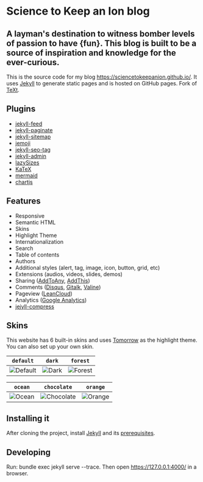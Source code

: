 # Science to Keep an Ion blog
## A layman's destination to witness bomber levels of passion to have {fun}. This blog is built to be a source of inspiration and knowledge for the ever-curious.
This is the source code for my blog https://sciencetokeepanion.github.io/. It uses [Jekyll](https://jekyllrb.com/) to generate static pages and is hosted on GitHub pages.
Fork of [TeXt](https://github.com/kitian616/jekyll-TeXt-theme).

## Plugins
- [jekyll-feed](https://github.com/jekyll/jekyll-feed)
- [jekyll-paginate](https://github.com/jekyll/jekyll-paginate)
- [jekyll-sitemap](https://github.com/jekyll/jekyll-sitemap)
- [jemoji](https://github.com/jekyll/jemoji)
- [jekyll-seo-tag](https://github.com/jekyll/jekyll-seo-tag)
- [jekyll-admin](https://github.com/jekyll/jekyll-admin)
- [lazySizes](https://github.com/aFarkas/lazysizes)
- [KaTeX](https://katex.org/)
- [mermaid](https://mermaidjs.github.io/)
- [chartjs](http://www.chartjs.org/)
    

## Features
- Responsive
- Semantic HTML
- Skins
- Highlight Theme
- Internationalization
- Search
- Table of contents
- Authors
- Additional styles (alert, tag, image, icon, button, grid, etc)
- Extensions (audios, videos, slides, demos)
- Sharing ([AddToAny](https://www.addtoany.com/), [AddThis](https://www.addthis.com/))
- Comments ([Disqus](https://disqus.com/), [Gitalk](https://gitalk.github.io/), [Valine](https://valine.js.org/en/))
- Pageview ([LeanCloud](https://leancloud.cn/))
- Analytics ([Google Analytics](https://analytics.google.com/analytics/web/))
- [jejyll-compress](https://github.com/penibelst/jekyll-compress-html)

## Skins
This website has 6 built-in skins and uses [Tomorrow](https://github.com/chriskempson/tomorrow-theme) as the highlight theme. You can also set up your own skin.

| `default` | `dark` | `forest` |
| --- |  --- | --- |
| ![Default](https://sciencetokeepanion.github.io/assets/README/skins_default.jpg) | ![Dark](https://sciencetokeepanion.github.io/assets/README/skins_dark.jpg) | ![Forest](https://sciencetokeepanion.github.io/assets/README/skins_forest.jpg) |

| `ocean` | `chocolate` | `orange` |
| --- |  --- | --- |
| ![Ocean](https://sciencetokeepanion.github.io/assets/README/skins_ocean.jpg) | ![Chocolate](https://sciencetokeepanion.github.io/assets/README/skins_chocolate.jpg) | ![Orange](https://sciencetokeepanion.github.io/assets/README/skins_orange.jpg) |

## Installing it
After cloning the project, install [Jekyll](https://jekyllrb.com/docs/) and its [prerequisites](https://jekyllrb.com/docs/installation/).

## Developing
Run: bundle exec jekyll serve --trace.
Then open https://127.0.0.1:4000/ in a browser.